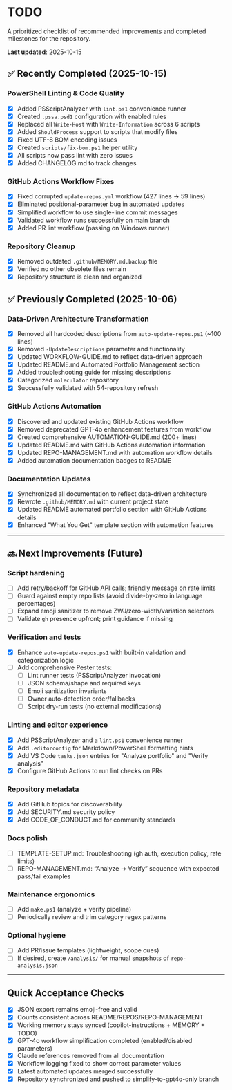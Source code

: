 # TODO

A prioritized checklist of recommended improvements and completed milestones for the repository.

**Last updated**: 2025-10-15

## ✅ Recently Completed (2025-10-15)

### PowerShell Linting & Code Quality
- [x] Added PSScriptAnalyzer with `lint.ps1` convenience runner
- [x] Created `.pssa.psd1` configuration with enabled rules
- [x] Replaced all `Write-Host` with `Write-Information` across 6 scripts
- [x] Added `ShouldProcess` support to scripts that modify files
- [x] Fixed UTF-8 BOM encoding issues
- [x] Created `scripts/fix-bom.ps1` helper utility
- [x] All scripts now pass lint with zero issues
- [x] Added CHANGELOG.md to track changes

### GitHub Actions Workflow Fixes
- [x] Fixed corrupted `update-repos.yml` workflow (427 lines → 59 lines)
- [x] Eliminated positional-parameter bug in automated updates
- [x] Simplified workflow to use single-line commit messages
- [x] Validated workflow runs successfully on main branch
- [x] Added PR lint workflow (passing on Windows runner)

### Repository Cleanup
- [x] Removed outdated `.github/MEMORY.md.backup` file
- [x] Verified no other obsolete files remain
- [x] Repository structure is clean and organized

## ✅ Previously Completed (2025-10-06)

### Data-Driven Architecture Transformation
- [x] Removed all hardcoded descriptions from `auto-update-repos.ps1` (~100 lines)
- [x] Removed `-UpdateDescriptions` parameter and functionality
- [x] Updated WORKFLOW-GUIDE.md to reflect data-driven approach
- [x] Updated README.md Automated Portfolio Management section
- [x] Added troubleshooting guide for missing descriptions
- [x] Categorized `moleculator` repository
- [x] Successfully validated with 54-repository refresh

### GitHub Actions Automation
- [x] Discovered and updated existing GitHub Actions workflow
- [x] Removed deprecated GPT-4o enhancement features from workflow
- [x] Created comprehensive AUTOMATION-GUIDE.md (200+ lines)
- [x] Updated README.md with GitHub Actions automation information
- [x] Updated REPO-MANAGEMENT.md with automation workflow details
- [x] Added automation documentation badges to README

### Documentation Updates
- [x] Synchronized all documentation to reflect data-driven architecture
- [x] Rewrote `.github/MEMORY.md` with current project state
- [x] Updated README automated portfolio section with GitHub Actions details
- [x] Enhanced "What You Get" template section with automation features

---

## 🔜 Next Improvements (Future)

### Script hardening
- [ ] Add retry/backoff for GitHub API calls; friendly message on rate limits
- [ ] Guard against empty repo lists (avoid divide-by-zero in language percentages)
- [ ] Expand emoji sanitizer to remove ZWJ/zero-width/variation selectors
- [ ] Validate `gh` presence upfront; print guidance if missing

### Verification and tests
- [x] Enhance `auto-update-repos.ps1` with built-in validation and categorization logic
- [ ] Add comprehensive Pester tests:
   - [ ] Lint runner tests (PSScriptAnalyzer invocation)
   - [ ] JSON schema/shape and required keys
   - [ ] Emoji sanitization invariants
   - [ ] Owner auto-detection order/fallbacks
   - [ ] Script dry-run tests (no external modifications)

### Linting and editor experience
- [x] Add PSScriptAnalyzer and a `lint.ps1` convenience runner
- [x] Add `.editorconfig` for Markdown/PowerShell formatting hints
- [x] Add VS Code `tasks.json` entries for "Analyze portfolio" and "Verify analysis"
- [x] Configure GitHub Actions to run lint checks on PRs

### Repository metadata
- [x] Add GitHub topics for discoverability
- [x] Add SECURITY.md security policy
- [x] Add CODE_OF_CONDUCT.md for community standards

### Docs polish
- [ ] TEMPLATE-SETUP.md: Troubleshooting (gh auth, execution policy, rate limits)
- [ ] REPO-MANAGEMENT.md: “Analyze → Verify” sequence with expected pass/fail examples

### Maintenance ergonomics
- [ ] Add `make.ps1` (analyze + verify pipeline)
- [ ] Periodically review and trim category regex patterns

### Optional hygiene
- [ ] Add PR/issue templates (lightweight, scope cues)
- [ ] If desired, create `/analysis/` for manual snapshots of `repo-analysis.json`

---

## Quick Acceptance Checks
- [x] JSON export remains emoji-free and valid
- [x] Counts consistent across README/REPOS/REPO-MANAGEMENT
- [x] Working memory stays synced (copilot-instructions + MEMORY + TODO)
- [x] GPT-4o workflow simplification completed (enabled/disabled parameters)
- [x] Claude references removed from all documentation
- [x] Workflow logging fixed to show correct parameter values
- [x] Latest automated updates merged successfully
- [x] Repository synchronized and pushed to simplify-to-gpt4o-only branch

